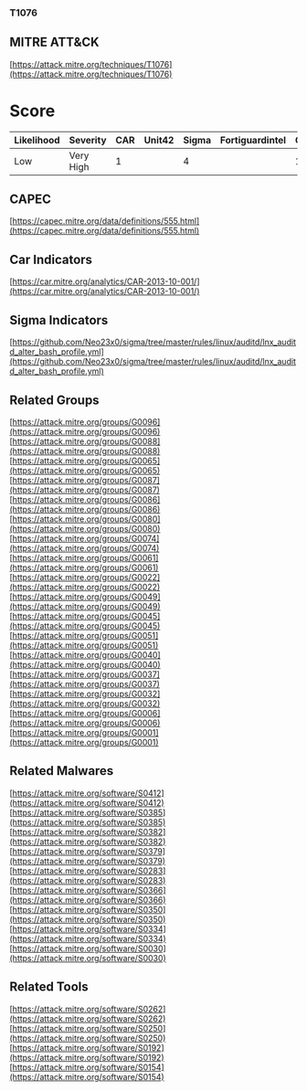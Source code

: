 
### T1076
## MITRE ATT&CK
[https://attack.mitre.org/techniques/T1076](https://attack.mitre.org/techniques/T1076)

# Score

| Likelihood | Severity | CAR | Unit42 | Sigma | Fortiguardintel | Groups | Malwares | Tools |
| ---------- | -------- | --- | ------ | ----- | --------------- | ---  | --- | --- |
| Low | Very High | 1 |   | 4 |   | 17 | 9 | 4 |



## CAPEC

[https://capec.mitre.org/data/definitions/555.html](https://capec.mitre.org/data/definitions/555.html)
[]()


## Car Indicators

[https://car.mitre.org/analytics/CAR-2013-10-001/](https://car.mitre.org/analytics/CAR-2013-10-001/)


## Sigma Indicators

[https://github.com/Neo23x0/sigma/tree/master/rules/linux/auditd/lnx_auditd_alter_bash_profile.yml](https://github.com/Neo23x0/sigma/tree/master/rules/linux/auditd/lnx_auditd_alter_bash_profile.yml)
[]()


## Related Groups

[https://attack.mitre.org/groups/G0096](https://attack.mitre.org/groups/G0096)
[https://attack.mitre.org/groups/G0088](https://attack.mitre.org/groups/G0088)
[https://attack.mitre.org/groups/G0065](https://attack.mitre.org/groups/G0065)
[https://attack.mitre.org/groups/G0087](https://attack.mitre.org/groups/G0087)
[https://attack.mitre.org/groups/G0086](https://attack.mitre.org/groups/G0086)
[https://attack.mitre.org/groups/G0080](https://attack.mitre.org/groups/G0080)
[https://attack.mitre.org/groups/G0074](https://attack.mitre.org/groups/G0074)
[https://attack.mitre.org/groups/G0061](https://attack.mitre.org/groups/G0061)
[https://attack.mitre.org/groups/G0022](https://attack.mitre.org/groups/G0022)
[https://attack.mitre.org/groups/G0049](https://attack.mitre.org/groups/G0049)
[https://attack.mitre.org/groups/G0045](https://attack.mitre.org/groups/G0045)
[https://attack.mitre.org/groups/G0051](https://attack.mitre.org/groups/G0051)
[https://attack.mitre.org/groups/G0040](https://attack.mitre.org/groups/G0040)
[https://attack.mitre.org/groups/G0037](https://attack.mitre.org/groups/G0037)
[https://attack.mitre.org/groups/G0032](https://attack.mitre.org/groups/G0032)
[https://attack.mitre.org/groups/G0006](https://attack.mitre.org/groups/G0006)
[https://attack.mitre.org/groups/G0001](https://attack.mitre.org/groups/G0001)
[]()


## Related Malwares

[https://attack.mitre.org/software/S0412](https://attack.mitre.org/software/S0412)
[https://attack.mitre.org/software/S0385](https://attack.mitre.org/software/S0385)
[https://attack.mitre.org/software/S0382](https://attack.mitre.org/software/S0382)
[https://attack.mitre.org/software/S0379](https://attack.mitre.org/software/S0379)
[https://attack.mitre.org/software/S0283](https://attack.mitre.org/software/S0283)
[https://attack.mitre.org/software/S0366](https://attack.mitre.org/software/S0366)
[https://attack.mitre.org/software/S0350](https://attack.mitre.org/software/S0350)
[https://attack.mitre.org/software/S0334](https://attack.mitre.org/software/S0334)
[https://attack.mitre.org/software/S0030](https://attack.mitre.org/software/S0030)
[]()


## Related Tools

[https://attack.mitre.org/software/S0262](https://attack.mitre.org/software/S0262)
[https://attack.mitre.org/software/S0250](https://attack.mitre.org/software/S0250)
[https://attack.mitre.org/software/S0192](https://attack.mitre.org/software/S0192)
[https://attack.mitre.org/software/S0154](https://attack.mitre.org/software/S0154)
[]()
